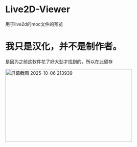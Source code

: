 # Live2D-Viewer
用于live2d的moc文件的预览
# 我只是汉化，并不是制作者。
是因为之前这软件花了好大劲才找到的，所以在此留存

<img width="396" height="229" alt="屏幕截图 2025-10-06 213939" src="https://github.com/user-attachments/assets/613d9ed2-272d-4ad9-b083-211be55fd1f3" />
